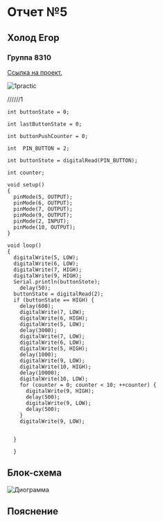 # Отчет №5
## Холод Егор
### Группа 8310


[Ссылка на проект.](https://www.tinkercad.com/things/lQFXhApmgRb-neat-duup-albar/editel?sharecode=KEmOuWFmRSa9RF8dlvIPBPZ8co_H_y2M2J33ZksteYQ)

![1practic]()



//////1
```С++
int buttonState = 0;

int lastButtonState = 0;

int buttonPushCounter = 0;

int  PIN_BUTTON = 2;

int buttonStote = digitalRead(PIN_BUTTON);

int counter;

void setup()
{
  pinMode(5, OUTPUT);
  pinMode(6, OUTPUT);
  pinMode(7, OUTPUT);
  pinMode(9, OUTPUT);
  pinMode(2, INPUT);
  pinMode(10, OUTPUT);
}

void loop()
{
  digitalWrite(5, LOW);
  digitalWrite(6, LOW);
  digitalWrite(7, HIGH);
  digitalWrite(9, HIGH);
  Serial.println(buttonStote);
    delay(50);
  buttonState = digitalRead(2);
  if (buttonState == HIGH) {
    delay(600); 
    digitalWrite(7, LOW);
    digitalWrite(6, HIGH);
    digitalWrite(5, LOW);
    delay(3000); 
    digitalWrite(7, LOW);
    digitalWrite(6, LOW);
    digitalWrite(5, HIGH);
    delay(1000); 
    digitalWrite(9, LOW);
    digitalWrite(10, HIGH);
    delay(10000); 
    digitalWrite(10, LOW);
    for (counter = 0; counter < 10; ++counter) {
      digitalWrite(9, HIGH);
      delay(500); 
      digitalWrite(9, LOW);
      delay(500); 
    }
    digitalWrite(9, LOW);
 
    
  }
  
  }

```

## Блок-схема
![Диограмма]()



## Пояснение




